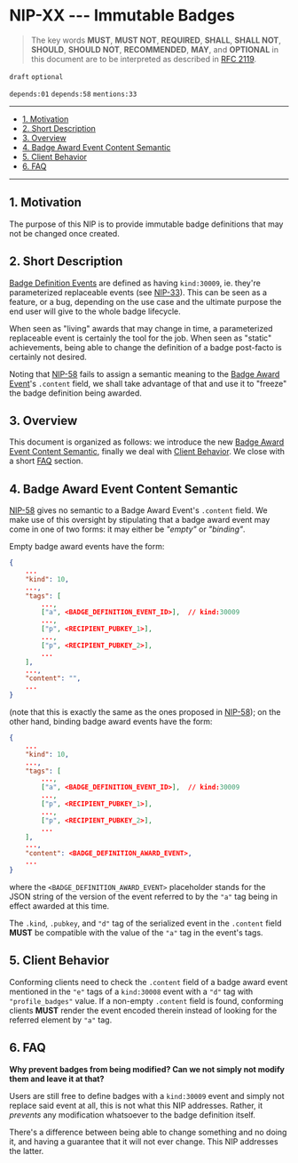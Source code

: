 # NIP-XX --- Immutable Badges

> The key words **MUST**, **MUST NOT**, **REQUIRED**, **SHALL**, **SHALL NOT**, **SHOULD**, **SHOULD NOT**, **RECOMMENDED**, **MAY**, and **OPTIONAL** in this document are to be interpreted as described in [RFC 2119](https://www.rfc-editor.org/rfc/rfc2119.txt).

`draft` `optional`

`depends:01` `depends:58`
`mentions:33`

---

- [1. Motivation](#1-motivation)
- [2. Short Description](#2-short-description)
- [3. Overview](#3-overview)
- [4. Badge Award Event Content Semantic](#4-badge-award-event-content-semantic)
- [5. Client Behavior](#5-client-behavior)
- [6. FAQ](#6-faq)

---

## 1. Motivation

The purpose of this NIP is to provide immutable badge definitions that may not be changed once created.

## 2. Short Description

[Badge Definition Events](https://github.com/nostr-protocol/nips/blob/master/58.md#badge-definition-event) are defined as having `kind:30009`, ie. they're parameterized replaceable events (see [NIP-33](https://github.com/nostr-protocol/nips/blob/master/33.md)).
This can be seen as a feature, or a bug, depending on the use case and the ultimate purpose the end user will give to the whole badge lifecycle.

When seen as "living" awards that may change in time, a parameterized replaceable event is certainly the tool for the job.
When seen as "static" achievements, being able to change the definition of a badge post-facto is certainly not desired.

Noting that [NIP-58](https://github.com/nostr-protocol/nips/blob/master/58.md#badge-award-event) fails to assign a semantic meaning to the [Badge Award Event](https://github.com/nostr-protocol/nips/blob/master/58.md#badge-award-event)'s `.content` field, we shall take advantage of that and use it to "freeze" the badge definition being awarded.

## 3. Overview

This document is organized as follows: we introduce the new [Badge Award Event Content Semantic](#4-badge-award-event-content-semantic), finally we deal with [Client Behavior](#5-client-behavior).
We close with a short [FAQ](#6-faq) section.

## 4. Badge Award Event Content Semantic

[NIP-58](https://github.com/nostr-protocol/nips/blob/master/58.md) gives no semantic to a Badge Award Event's `.content` field.
We make use of this oversight by stipulating that a badge award event may come in one of two forms: it may either be _"empty"_ or _"binding"_.

Empty badge award events have the form:

```json
{
    ...
    "kind": 10,
    ...,
    "tags": [
        ...,
        ["a", <BADGE_DEFINITION_EVENT_ID>],  // kind:30009
        ...,
        ["p", <RECIPIENT_PUBKEY_1>],
        ...,
        ["p", <RECIPIENT_PUBKEY_2>],
        ...
    ],
    ...,
    "content": "",
    ...
}
```

(note that this is exactly the same as the ones proposed in [NIP-58](https://github.com/nostr-protocol/nips/blob/master/58.md)); on the other hand, binding badge award events have the form:

```json
{
    ...
    "kind": 10,
    ...,
    "tags": [
        ...,
        ["a", <BADGE_DEFINITION_EVENT_ID>],  // kind:30009
        ...,
        ["p", <RECIPIENT_PUBKEY_1>],
        ...,
        ["p", <RECIPIENT_PUBKEY_2>],
        ...
    ],
    ...,
    "content": <BADGE_DEFINITION_AWARD_EVENT>,
    ...
}
```

where the `<BADGE_DEFINITION_AWARD_EVENT>` placeholder stands for the JSON string of the version of the event referred to by the `"a"` tag being in effect awarded at this time.

The `.kind`, `.pubkey`, and `"d"` tag of the serialized event in the `.content` field **MUST** be compatible with the value of the `"a"` tag in the event's tags.

## 5. Client Behavior

Conforming clients need to check the `.content` field of a badge award event mentioned in the `"e"` tags of a `kind:30008` event with a `"d"` tag with `"profile_badges"` value.
If a non-empty `.content` field is found, conforming clients **MUST** render the event encoded therein instead of looking for the referred element by `"a"` tag.

## 6. FAQ

**Why prevent badges from being modified? Can we not simply not modify them and leave it at that?**

Users are still free to define badges with a `kind:30009` event and simply not replace said event at all, this is not what this NIP addresses.
Rather, it _prevents_ any modification whatsoever to the badge definition itself.

There's a difference between being able to change something and no doing it, and having a guarantee that it will not ever change.
This NIP addresses the latter.
